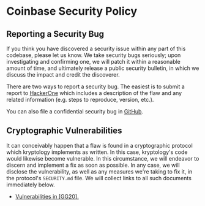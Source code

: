 # Coinbase Security Policy

## Reporting a Security Bug

If you think you have discovered a security issue within any part of this codebase, please let us know. We take security bugs seriously; upon investigating and confirming one, we will patch it within a reasonable amount of time, and ultimately release a public security bulletin, in which we discuss the impact and credit the discoverer.

There are two ways to report a security bug. The easiest is to submit a report to [HackerOne](https://hackerone.com/coinbase) which includes a description of the flaw and any related information (e.g. steps to reproduce, version, etc.).

You can also file a confidential security bug in [GitHub](https://github.com/two-point-five/kryptology/security/advisories).

## Cryptographic Vulnerabilities

It can conceivably happen that a flaw is found in  a cryptographic protocol which kryptology implements as written. In this case, kryptology's code would likewise become vulnerable. In this circumstance, we will endeavor to discern and implement a fix as soon as possible. In any case, we will disclose the vulnerability, as well as any measures we're taking to fix it, in the protocol's `SECURITY.md` file. We will collect links to all such documents immediately below.

 - [Vulnerabilities in [GG20].](/pkg/tecdsa/gg20/SECURITY.md)